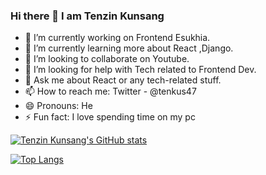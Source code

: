 ### Hi there 👋 I am Tenzin Kunsang

- 🔭 I’m currently working on Frontend Esukhia.
- 🌱 I’m currently learning more about React ,Django.
- 👯 I’m looking to collaborate on Youtube.
- 🤔 I’m looking for help with Tech related to Frontend Dev.
- 💬 Ask me about React or any tech-related stuff.
- 📫 How to reach me: Twitter - @tenkus47
- 😄 Pronouns: He
- ⚡ Fun fact: I love spending time on my pc

[![Tenzin Kunsang's GitHub stats](https://github-readme-stats.vercel.app/api?username=tenkus47&show_icons=true&theme=radical)](https://github.com/tenkus47/github-readme-stats)

[![Top Langs](https://github-readme-stats.vercel.app/api/top-langs/?username=tenkus47&layout=compact&theme=radical)](https://github.com/tenkus47/github-readme-stats)
